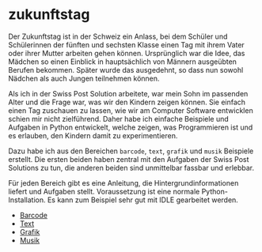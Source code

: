 # zukunftstag

Der Zukunftstag ist in der Schweiz ein Anlass, bei dem Schüler und Schülerinnen der fünften und 
sechsten Klasse einen Tag mit ihrem Vater oder ihrer Mutter arbeiten gehen können. Ursprünglich
war die Idee, das Mädchen so einen Einblick in hauptsächlich von Männern ausgeübten Berufen bekommen.
Später wurde das ausgedehnt, so dass nun sowohl Nädchen als auch Jungen teilnehmen können.

Als ich in der Swiss Post Solution arbeitete, war mein Sohn im passenden Alter und die Frage war,
was wir den Kindern zeigen können. Sie einfach einen Tag zuschauen zu lassen, wie wir am Computer
Software entwicklen schien mir nicht zielführend. Daher habe ich einfache Beispiele und Aufgaben
in Python entwickelt, welche zeigen, was Programmieren ist und es erlauben, den Kindern damit zu
experimentieren.

Dazu habe ich aus den Bereichen `barcode`, `text`, `grafik` und `musik` Beispiele erstellt. Die
ersten beiden haben zentral mit den Aufgaben der Swiss Post Solutions zu tun, die anderen beiden
sind unmittelbar fassbar und erlebbar.

Für jeden Bereich gibt es eine Anleitung, die Hintergrundinformationen liefert und Aufgaben stellt.
Voraussetzung ist eine normale Python-Installation. Es kann zum Beispiel sehr gut mit IDLE gearbeitet
werden.

- [Barcode](barcodes/README.md)
- [Text](text/README.md)
- [Grafik](graphics/README.md)
- [Musik](music/README.md)

